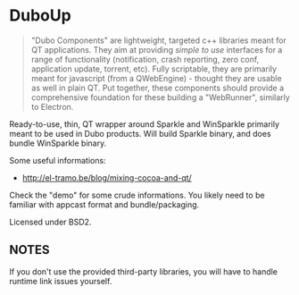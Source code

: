 # DuboUp

> "Dubo Components" are lightweight, targeted c++ libraries meant for QT applications.
> They aim at providing *simple to use* interfaces for a range of functionality
(notification, crash reporting, zero conf, application update, torrent, etc).
> Fully scriptable, they are primarily meant for javascript (from a QWebEngine) - thought they are usable as well in plain QT.
> Put together, these components should provide a comprehensive foundation for these building a "WebRunner", similarly to Electron.

Ready-to-use, thin, QT wrapper around Sparkle and WinSparkle primarily meant to be used in Dubo products.
Will build Sparkle binary, and does bundle WinSparkle binary.

Some useful informations:
- http://el-tramo.be/blog/mixing-cocoa-and-qt/

Check the "demo" for some crude informations. You likely need to be familiar with appcast format and bundle/packaging.

Licensed under BSD2.

## NOTES

If you don't use the provided third-party libraries, you will have to handle runtime link issues yourself.
